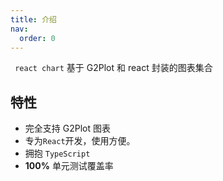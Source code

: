 ```yaml
---
title: 介绍
nav:
  order: 0
---
```


` react chart` 基于 G2Plot 和 react 封装的图表集合

## 特性

- 完全支持 G2Plot 图表
- 专为`React`开发，使用方便。
- 拥抱 `TypeScript`
- **100%** 单元测试覆盖率
